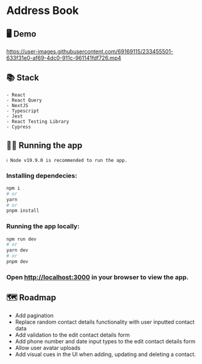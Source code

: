 # Address Book

## 🖥️ Demo

https://user-images.githubusercontent.com/69169115/233455501-633f31e0-af69-4dc0-911c-961141fdf726.mp4

## 📚 Stack

```
- React
- React Query
- NextJS
- Typescript
- Jest
- React Testing Library
- Cypress
```

## 🏃‍♀️ Running the app

```
ℹ️ Node v19.9.0 is recommended to run the app.
```

### Installing dependecies:

```bash
npm i
# or
yarn
# or
pnpm install
```

### Running the app locally:

```bash
npm run dev
# or
yarn dev
# or
pnpm dev
```

### Open [http://localhost:3000](http://localhost:3000) in your browser to view the app.

## 🗺️ Roadmap

- Add pagination
- Replace random contact details functionality with user inputted contact data
- Add validation to the edit contact details form
- Add phone number and date input types to the edit contact details form
- Allow user avatar uploads
- Add visual cues in the UI when adding, updating and deleting a contact.
